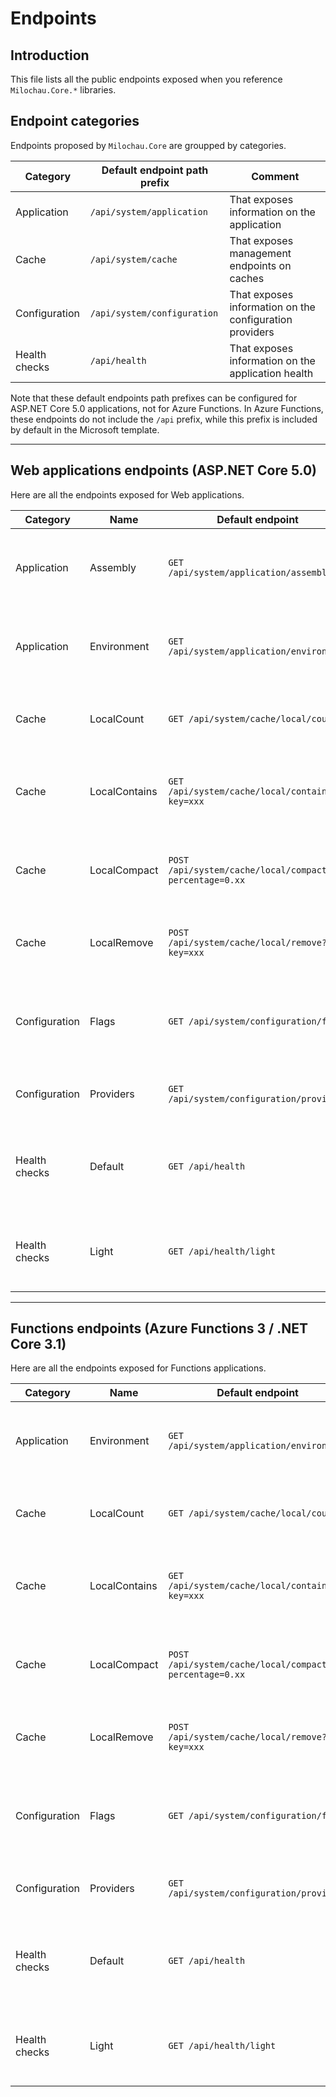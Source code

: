 # Endpoints

## Introduction

This file lists all the public endpoints exposed when you reference `Milochau.Core.*` libraries.

## Endpoint categories

Endpoints proposed by `Milochau.Core` are groupped by categories.

| Category | Default endpoint path prefix | Comment |
| -------- | ---------------------------- | ------- |
| Application | `/api/system/application` | That exposes information on the application |
| Cache | `/api/system/cache` | That exposes management endpoints on caches |
| Configuration | `/api/system/configuration` | That exposes information on the configuration providers |
| Health checks | `/api/health` | That exposes information on the application health |

Note that these default endpoints path prefixes can be configured for ASP.NET Core 5.0 applications, not for Azure Functions. In Azure Functions, these endpoints do not include the `/api` prefix, while this prefix is included by default in the Microsoft template.

---

## Web applications endpoints (ASP.NET Core 5.0)

Here are all the endpoints exposed for Web applications.

| Category | Name | Default endpoint | Comment |
| -------- | ---- | ---------------- | ------- |
| Application | Assembly | `GET /api/system/application/assembly` | That exposes information on the entry assembly of the application |
| Application | Environment | `GET /api/system/application/environment` | That exposes information on the environment of the application |
| Cache | LocalCount | `GET /api/system/cache/local/count` | That returns the count of items in the application local cache |
| Cache | LocalContains | `GET /api/system/cache/local/contains?key=xxx` | That returns the existance of a list of items in the application local cache |
| Cache | LocalCompact | `POST /api/system/cache/local/compact?percentage=0.xx` | That compacts the application local cache by the defined percentage |
| Cache | LocalRemove | `POST /api/system/cache/local/remove?key=xxx` | That removes a list of items from the application local cache |
| Configuration | Flags | `GET /api/system/configuration/flags` | That returns the state of all feature flags (typically stored in Azure App Configuration) |
| Configuration | Providers | `GET /api/system/configuration/providers` | That returns the configuration providers |
| Health checks | Default | `GET /api/health` | That returns the health of the application with all checks defined |
| Health checks | Light | `GET /api/health/light` | That returns the health of the application with only the `light` checks |

---

## Functions endpoints (Azure Functions 3 / .NET Core 3.1)

Here are all the endpoints exposed for Functions applications.

| Category | Name | Default endpoint | Comment |
| -------- | ---- | ---------------- | ------- |
| Application | Environment | `GET /api/system/application/environment` | That exposes information on the environment of the application |
| Cache | LocalCount | `GET /api/system/cache/local/count` | That returns the count of items in the application local cache |
| Cache | LocalContains | `GET /api/system/cache/local/contains?key=xxx` | That returns the existance of a list of items in the application local cache |
| Cache | LocalCompact | `POST /api/system/cache/local/compact?percentage=0.xx` | That compacts the application local cache by the defined percentage |
| Cache | LocalRemove | `POST /api/system/cache/local/remove?key=xxx` | That removes a list of items from the application local cache |
| Configuration | Flags | `GET /api/system/configuration/flags` | That returns the state of all feature flags (typically stored in Azure App Configuration) |
| Configuration | Providers | `GET /api/system/configuration/providers` | That returns the configuration providers |
| Health checks | Default | `GET /api/health` | That returns the health of the application with all checks defined |
| Health checks | Light | `GET /api/health/light` | That returns the health of the application with only the `light` checks |
